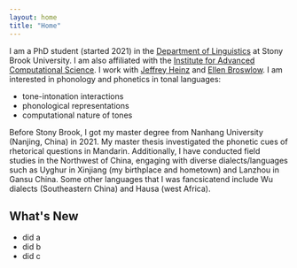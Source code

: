 ```yaml
---
layout: home
title: "Home"
---
```

I am a PhD student (started 2021) in the [Department of Linguistics](https://www.linguistics.stonybrook.edu/) at Stony Brook University. I am also affiliated with the [Institute for Advanced Computational Science](https://iacs.stonybrook.edu/index.php). I work with [Jeffrey Heinz](http://jeffreyheinz.net/) and [Ellen Broswlow](https://linguistics.stonybrook.edu/faculty/ellen.broselow/). I am interested in phonology and phonetics in tonal languages:
- tone-intonation interactions
- phonological representations
- computational nature of tones

Before Stony Brook, I got my master degree from Nanhang University (Nanjing, China) in 2021. My master thesis investigated the phonetic cues of rhetorical questions in Mandarin. Additionally, I have conducted field studies in the Northwest of China, engaging with diverse dialects/languages such as Uyghur in Xinjiang (my birthplace and hometown) and Lanzhou in Gansu China. Some other languages that I was fancsicatend include Wu dialects (Southeastern China) and Hausa (west Africa).

## What's New
- did a
- did b
- did c
